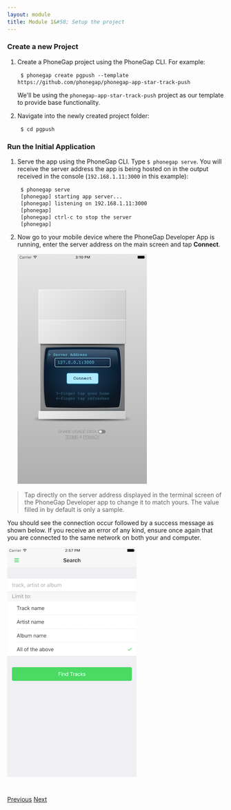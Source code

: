 ```yaml
---
layout: module
title: Module 1&#58; Setup the project
---
```


### Create a new Project
1. Create a PhoneGap project using the PhoneGap CLI. For example:

        $ phonegap create pgpush --template https://github.com/phonegap/phonegap-app-star-track-push

   We'll be using the `phonegap-app-star-track-push` project as our template to provide base functionality.

2. Navigate into the newly created project folder:

        $ cd pgpush

### Run the Initial Application
1. Serve the app using the PhoneGap CLI. Type `$ phonegap serve`. You will receive the server address the app is being hosted on in the output received in the console (`192.168.1.11:3000` in this example):

		$ phonegap serve
		[phonegap] starting app server...
		[phonegap] listening on 192.168.1.11:3000
		[phonegap]
		[phonegap] ctrl-c to stop the server
		[phonegap]

2. Now go to your mobile device where the PhoneGap Developer App is running, enter the server address on the main screen and tap **Connect**.

    <img class="screenshot-lg" src="images/dev-app-enter-add.png"/>

  > Tap directly on the server address displayed in the terminal screen of the PhoneGap Developer app to change it to match yours. The value filled in by default is only a sample.

 You should see the connection occur followed by a success message as shown below. If you receive an error of any kind, ensure
 once again that you are connected to the same network on both your  and computer.

  <img class="screenshot-lg" src="images/main-view.png"/>

<div class="row" style="margin-top:40px;">
<div class="col-sm-12">
<a href="index.html" class="btn btn-default"><i class="glyphicon glyphicon-chevron-left"></i> Previous</a>
<a href="module2.html" class="btn btn-default pull-right">Next <i class="glyphicon
glyphicon-chevron-right"></i></a>
</div>
</div>
